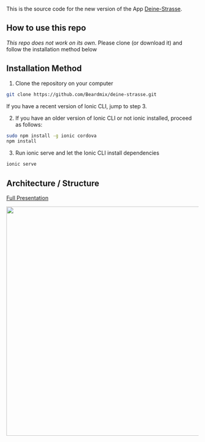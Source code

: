 This is the source code for the new version of the App [Deine-Strasse](http://deine-strasse.de).

## How to use this repo

*This repo does not work on its own*. Please clone (or download it) and follow the installation method below

## Installation Method

1. Clone the repository on your computer
```bash
git clone https://github.com/Beardmix/deine-strasse.git
```
If you have a recent version of Ionic CLI, jump to step 3.

2. If you have an older version of Ionic CLI or not ionic installed, proceed as follows:
```bash
sudo npm install -g ionic cordova
npm install
```
3. Run ionic serve and let the Ionic CLI install dependencies
```bash
ionic serve
```

## Architecture / Structure
[Full Presentation](https://docs.google.com/presentation/d/1maP4FFkGDwigM77FH86vE9M_VczLfp_IGXhND0SiWGE/pub?start=false&loop=false&delayms=3000)

<img src="https://lh4.googleusercontent.com/b1Hbl2JdXobhl73FT7xNUms5KUaxfQ8cGKjJnygQKVaNFK9ogFrzh_gyx7DC9LMnnqpJO61bmqVkeI8=w1920-h885-rw" width="600">
